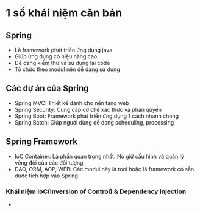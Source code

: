 # 1 số khái niệm căn bản 
## Spring 
- Là framework phát triển ứng dụng java
- Giúp ứng dụng có hiệu năng cao
- Dễ dang kiểm thử và sử dụng lại code 
- Tổ chức theo modul nên dễ dang sử dụng 

## Các dự án của Spring
- Spring MVC: Thiết kế dành cho nền tảng web
- Spring Security: Cung cấp cơ chế xác thực và phân quyền 
- Spring Boot: Framework phát triển ứng dụng 1 cách nhanh chóng 
- Spring Batch: Giúp người dùng dễ dang scheduling, processing 

## Spring Framework 
- IoC Container: Là phần quan trọng nhất. Nó giữ cấu hình và quản lý vòng đời của các đối tượng 
- DAO, ORM, AOP, WEB: Các modul này là tool hoặc là framework có sẵn được tích hợp vào Spring 

### Khái niệm IoC(Inversion of Control) & Dependency Injection
- 
